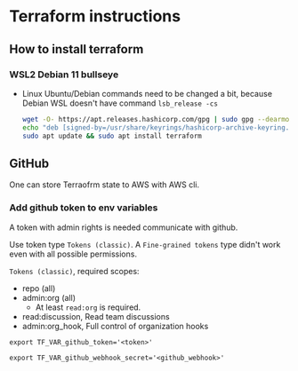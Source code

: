 # Terraform instructions

## How to install terraform

### WSL2 Debian 11 bullseye

* Linux Ubuntu/Debian commands need to be changed a bit, because Debian WSL doesn't have command `lsb_release -cs`

  ~~~sh
  wget -O- https://apt.releases.hashicorp.com/gpg | sudo gpg --dearmor -o /usr/share/keyrings/hashicorp-archive-keyring.gpg
  echo "deb [signed-by=/usr/share/keyrings/hashicorp-archive-keyring.gpg] https://apt.releases.hashicorp.com $(sed 's/VERSION_CODENAME=//;t;d' /etc/os-release) main" | sudo tee /etc/apt/sources.list.d/hashicorp.list
  sudo apt update && sudo apt install terraform
  ~~~

## GitHub

One can store Terraofrm state to AWS with AWS cli.

### Add github token to env variables

A token with admin rights is needed communicate with github.

Use token type `Tokens (classic)`. A `Fine-grained tokens` type didn't work even with all possible permissions.

`Tokens (classic)`, required scopes:
* repo (all)
* admin:org (all)
    * At least `read:org` is required.
* read:discussion, Read team discussions 
* admin:org_hook, Full control of organization hooks 

`export TF_VAR_github_token='<token>'`
 
`export TF_VAR_github_webhook_secret='<github_webhook>'`
